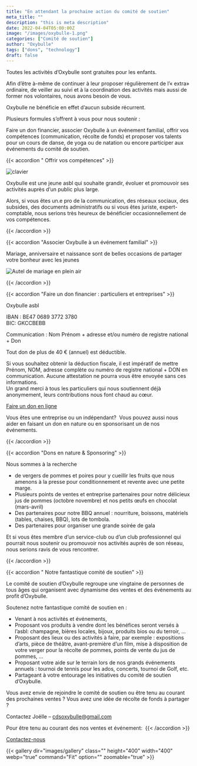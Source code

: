 ```yaml
---
title: "En attendant la prochaine action du comité de soutien"
meta_title: ""
description: "this is meta description"
date: 2022-04-04T05:00:00Z
image: "/images/oxybulle-1.png"
categories: ["Comité de soutien"]
author: "Oxybulle"
tags: ["dons", "technology"]
draft: false
---
```


Toutes les activités d’Oxybulle sont gratuites pour les enfants.

Afin d’être à-même de continuer à leur proposer régulièrement de l’« extra» ordinaire, de veiller au suivi et à la coordination des activités mais aussi de former nos volontaires, nous avons besoin de vous.

Oxybulle ne bénéficie en effet d’aucun subside récurrent.

Plusieurs formules s’offrent à vous pour nous soutenir :

Faire un don financier, associer Oxybulle à un événement familial, offrir vos compétences (communication, récolte de fonds) et proposer vos talents pour un cours de danse, de yoga ou de natation ou encore participer aux événements du comité de soutien.

{{< accordion " Offrir vos compétences" >}}

![clavier](https://static.wixstatic.com/media/690cba3bf279576fc7980f405b7a4c97.jpg/v1/fill/w_283,h_189,al_c,q_80,usm_0.66_1.00_0.01,enc_auto/clavier.jpg)

Oxybulle est une jeune asbl qui souhaite grandir, évoluer et promouvoir ses activités auprès d’un public plus large.

Alors, si vous êtes un.e pro de la communication, des réseaux sociaux, des subsides, des documents administratifs ou si vous êtes juriste, expert-comptable, nous serions très heureux de bénéficier occasionnellement de vos compétences.

{{< /accordion >}}

{{< accordion "Associer Oxybulle à un événement familial" >}}

Mariage, anniversaire et naissance sont de belles occasions de partager votre bonheur avec les jeunes

![Autel de mariage en plein air](https://static.wixstatic.com/media/11062b_46e706da36f44007afb28225673db143~mv2.jpg/v1/fill/w_635,h_454,al_c,q_80,usm_0.66_1.00_0.01,enc_auto/11062b_46e706da36f44007afb28225673db143~mv2.jpg)

{{< /accordion >}}

{{< accordion "Faire un don financier : particuliers et entreprises" >}}

Oxybulle asbl

IBAN : BE47 0689 3772 3780  
BIC: GKCCBEBB

Communication : Nom Prénom + adresse et/ou numéro de registre national + Don

Tout don de plus de 40 € (annuel) est déductible.

Si vous souhaitez obtenir la déduction fiscale, il est impératif de mettre Prénom, NOM, adresse complète ou numéro de registre national + DON en communication. Aucune attestation ne pourra vous être envoyée sans ces informations.
​  
Un grand merci à tous les particuliers qui nous soutiennent déjà anonymement, leurs contributions nous font chaud au cœur.

[Faire un don en ligne]([https://www.uningoapp.com/basic_form?org=Oxybulle&lang=fr](https://www.uningoapp.com/basic_form?org=Oxybulle&lang=fr))

Vous êtes une entreprise ou un indépendant?  Vous pouvez aussi nous aider en faisant un don en nature ou en sponsorisant un de nos événements.

{{< /accordion >}}

{{< accordion "Dons en nature & Sponsoring" >}}

Nous sommes à la recherche

- de vergers de pommes et poires pour y cueillir les fruits que nous amenons à la presse pour conditionnement et revente avec une petite marge. 
- Plusieurs points de ventes et entreprise partenaires pour notre délicieux jus de pommes (octobre novembre) et nos petits œufs en chocolat (mars-avril)  
- Des partenaires pour notre BBQ annuel : nourriture, boissons, matériels (tables, chaises, BBQ), lots de tombola.      
- Des partenaires pour organiser une grande soirée de gala      

Et si vous êtes membre d’un service-club ou d’un club professionnel qui pourrait nous soutenir ou promouvoir nos activités auprès de son réseau, nous serions ravis de vous rencontrer.

{{< /accordion >}}

{{< accordion " Notre fantastique comité de soutien" >}}

Le comité de soutien d’Oxybulle regroupe une vingtaine de personnes de tous âges qui organisent avec dynamisme des ventes et des événements au profit d’Oxybulle.

Soutenez notre fantastique comité de soutien en :

- Venant à nos activités et événements,  
- Proposant vos produits à vendre dont les bénéfices seront versés à l’asbl: champagne, bières locales, bijoux, produits bios ou du terroir, …     
- Proposant des lieux ou des activités à faire, par exemple : expositions d’arts, pièce de théâtre, avant-première d’un film, mise à disposition de votre verger pour la récolte de pommes, points de vente du jus de pommes, …      
- Proposant votre aide sur le terrain lors de nos grands événements annuels : tournoi de tennis pour les ados, concerts, tournoi de Golf, etc.      
- Partageant à votre entourage les initiatives du comité de soutien d’Oxybulle.  

Vous avez envie de rejoindre le comité de soutien ou être tenu au courant des prochaines ventes ? Vous avez une idée de récolte de fonds à partager ?

Contactez Joëlle – [cdsoxybulle@gmail.com](mailto:cdsoxybulle@gmail.com) 

Pour être tenu au courant des nos ventes et événement: 
{{< /accordion >}}

[Contactez-nous]([https://www.oxybulle.org/contacter-oxybulle](https://www.oxybulle.org/contacter-oxybulle))

{{< gallery dir="images/gallery" class="" height="400" width="400" webp="true" command="Fit" option="" zoomable="true" >}}

